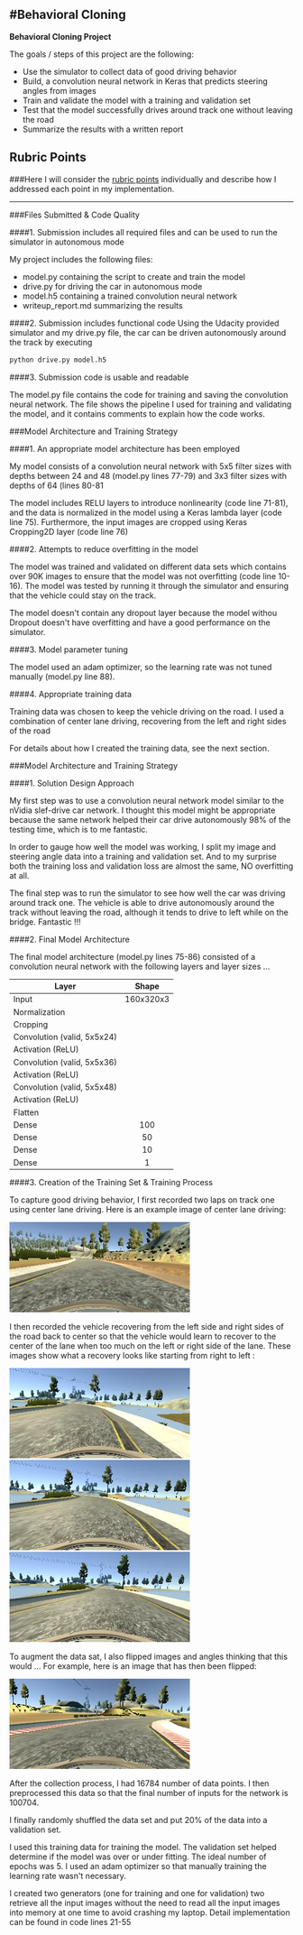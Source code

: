 #**Behavioral Cloning** 
---

**Behavioral Cloning Project**

The goals / steps of this project are the following:
* Use the simulator to collect data of good driving behavior
* Build, a convolution neural network in Keras that predicts steering angles from images
* Train and validate the model with a training and validation set
* Test that the model successfully drives around track one without leaving the road
* Summarize the results with a written report


[image1]: ./report/center.jpg "Center Image"
[image2]: ./report/recover_1.jpg "Recover_1"
[image3]: ./report/recover_2.jpg "Recover_2"
[image4]: ./report/recover_3.jpg "Recover_3"
[image5]: ./report/flip.jpg "Flip"
[image6]: ./report/ ""

## Rubric Points
###Here I will consider the [rubric points](https://review.udacity.com/#!/rubrics/432/view) individually and describe how I addressed each point in my implementation.  

---
###Files Submitted & Code Quality

####1. Submission includes all required files and can be used to run the simulator in autonomous mode

My project includes the following files:
* model.py containing the script to create and train the model
* drive.py for driving the car in autonomous mode
* model.h5 containing a trained convolution neural network 
* writeup_report.md summarizing the results

####2. Submission includes functional code
Using the Udacity provided simulator and my drive.py file, the car can be driven autonomously around the track by executing 
```sh
python drive.py model.h5
```

####3. Submission code is usable and readable

The model.py file contains the code for training and saving the convolution neural network. The file shows the pipeline I used for training and validating the model, and it contains comments to explain how the code works.

###Model Architecture and Training Strategy

####1. An appropriate model architecture has been employed

My model consists of a convolution neural network with 5x5 filter sizes with depths between 24 and 48 (model.py lines 77-79) and 3x3 filter sizes with depths of 64 (lines 80-81 

The model includes RELU layers to introduce nonlinearity (code line 71-81), and the data is normalized in the model using a Keras lambda layer (code line 75). Furthermore, the input images are cropped using Keras Cropping2D layer (code line 76) 

####2. Attempts to reduce overfitting in the model

The model was trained and validated on different data sets which contains over 90K images to ensure that the model was not overfitting (code line 10-16). The model was tested by running it through the simulator and ensuring that the vehicle could stay on the track.

The model doesn't contain any dropout layer because the model withou Dropout doesn't have overfitting and have a good performance on the simulator. 

####3. Model parameter tuning

The model used an adam optimizer, so the learning rate was not tuned manually (model.py line 88).

####4. Appropriate training data

Training data was chosen to keep the vehicle driving on the road. I used a combination of center lane driving, recovering from the left and right sides of the road 

For details about how I created the training data, see the next section. 

###Model Architecture and Training Strategy

####1. Solution Design Approach

My first step was to use a convolution neural network model similar to the nVidia slef-drive car network. I thought this model might be appropriate because the same network helped their car drive autonomously 98% of the testing time, which is to me fantastic. 

In order to gauge how well the model was working, I split my image and steering angle data into a training and validation set. And to my surprise both the training loss and validation loss are almost the same, NO overfitting at all.  

The final step was to run the simulator to see how well the car was driving around track one. The vehicle is able to drive autonomously around the track without leaving the road, although it tends to drive to left while on the bridge. Fantastic !!!

####2. Final Model Architecture

The final model architecture (model.py lines 75-86) consisted of a convolution neural network with the following layers and layer sizes ...

|Layer                           | Shape    |
|--------------------------------|:--------:|
|Input                           | 160x320x3|
|Normalization                   |          | 
|Cropping                        |          |
|Convolution (valid, 5x5x24)     |          |
|Activation  (ReLU)              |          |
|Convolution (valid, 5x5x36)     |          |
|Activation  (ReLU)              |          |
|Convolution (valid, 5x5x48)     |          |
|Activation  (ReLU)              |          |
|Flatten                         |          |
|Dense                           | 100      |
|Dense                           | 50       |
|Dense                           | 10       |
|Dense                           | 1        |
 

####3. Creation of the Training Set & Training Process

To capture good driving behavior, I first recorded two laps on track one using center lane driving. Here is an example image of center lane driving:

![alt text][image1]

I then recorded the vehicle recovering from the left side and right sides of the road back to center so that the vehicle would learn to recover to the center of the lane when too much on the left or right side of the lane. These images show what a recovery looks like starting from right to left :

![alt text][image2]
![alt text][image3]
![alt text][image4]

To augment the data sat, I also flipped images and angles thinking that this would ... For example, here is an image that has then been flipped:

![alt text][image5]

After the collection process, I had 16784 number of data points. I then preprocessed this data so
that the final number of inputs for the network is 100704.

I finally randomly shuffled the data set and put 20% of the data into a validation set. 

I used this training data for training the model. The validation set helped determine if the model was over or under fitting. The ideal number of epochs was 5. I used an adam optimizer so that manually training the learning rate wasn't necessary.

I created two generators (one for training and one for validation) two retrieve all the input images
without the need to read all the input images into memory at one time to avoid crashing my laptop.
Detail implementation can be found in code lines 21-55 
